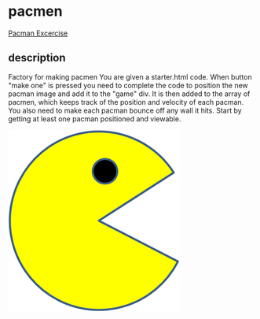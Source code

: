 # pacmen
<a href ="https://github.com/Shushu2023/Factory-for-PacMen.git">Pacman Excercise</a>
## description
Factory for making pacmen
You are given a starter.html code.
When button "make one" is pressed you need to complete the code 
to position the new pacman image and add it to the "game" div.
It is then added to the array of pacmen, which keeps track of the position and velocity of each pacman.
You also need to make each pacman bounce off any wall it hits. 
Start by getting at least one pacman positioned and viewable. 

<img src="PacMan1.png">
